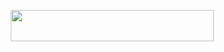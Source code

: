 
<p align="center"><a href="https://heroku.com/deploy?template=https://github.com/Zaen67/Music">
  <img src="https://img.shields.io/badge/Deploy%20To%20Heroku-aqua?style=flat&logo=heroku" width="325" height="50.100" /></a></p>



